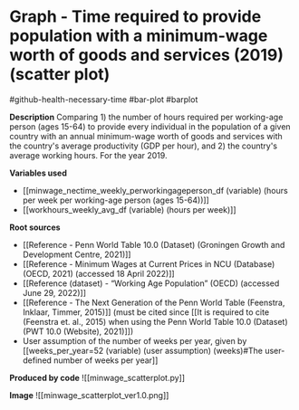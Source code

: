# Graph - Time required to provide population with a minimum-wage worth of goods and services (2019) (scatter plot)
#github-health-necessary-time #bar-plot #barplot


**Description**
Comparing 1) the number of hours required per working-age person (ages 15-64) to provide every individual in the population of a given country with an annual minimum-wage worth of goods and services with the country's average productivity (GDP per hour), and 2) the country's average working hours. For the year 2019.


**Variables used**
- [[minwage_nectime_weekly_perworkingageperson_df (variable) (hours per week per working-age person (ages 15-64))]]
- [[workhours_weekly_avg_df (variable) (hours per week)]]


**Root sources**
- [[Reference - Penn World Table 10.0 (Dataset) (Groningen Growth and Development Centre, 2021)]]
- [[Reference - Minimum Wages at Current Prices in NCU (Database) (OECD, 2021) (accessed 18 April 2022)]]
- [[Reference (dataset) - “Working Age Population” (OECD) (accessed June 29, 2022)]]
- [[Reference - The Next Generation of the Penn World Table (Feenstra, Inklaar, Timmer, 2015)]] (must be cited since [[It is required to cite (Feenstra et. al., 2015) when using the Penn World Table 10.0 (Dataset) (PWT 10.0 (Website), 2021)]])
- User assumption of the number of weeks per year, given by [[weeks_per_year=52 (variable) (user assumption) (weeks)#The user-defined number of weeks per year]]


**Produced by code**
![[minwage_scatterplot.py]]


**Image**
![[minwage_scatterplot_ver1.0.png]]